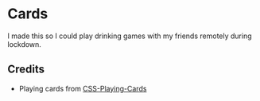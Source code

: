 # Cards

I made this so I could play drinking games with my friends remotely during lockdown.

## Credits

- Playing cards from [CSS-Playing-Cards](https://github.com/selfthinker/CSS-Playing-Cards)